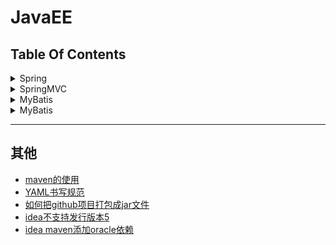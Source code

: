 JavaEE
==


## Table Of Contents
<details>
<summary>Spring</summary>

<details>
<summary>Spring入门</summary>

* [什么是Spring](spring/spring#什么是Spring)
* [idea创建spring工程](spring/spring#idea创建spring工程)
* [spring中的bean配置](spring/spring#spring中的bean配置)
    * [IOC容器(DI容器)](spring/spring#IOC容器DI容器)
    * [配置bean](spring/spring#配置bean)
        * [基于xml文件配置bean，即spring配置文件配置bean](spring/spring#基于xml文件配置bean即spring配置文件配置bean)
    * [spring IOC容器](spring/spring#spring-IOC容器)
    * [ApplicationContext](spring/spring#ApplicationContext)
    * [从IOC容器中获取bean实例](spring/spring#从IOC容器中获取bean实例)
    * [依赖注入的方式](spring/spring#依赖注入的方式)
    * [引用其他bean](spring/spring#引用其他bean)
    * [内部bean](spring/spring#内部bean)
    * [null值属性](spring/spring#null值属性)
    * [级联属性](spring/spring#级联属性)
    * [集合属性](spring/spring#集合属性)
    * [使用p命名空间](spring/spring#使用p命名空间)
    * [继承bean配置](spring/spring#继承bean配置)
    * [xml配置bean自动装配](spring/spring#xml配置bean自动装配)
    * [继承bean配置](spring/spring#继承bean配置)
    * [依赖bean配置](spring/spring#依赖bean配置)
    * [scope属性配置bean的作用域](spring/spring#scope属性配置bean的作用域)
    * [使用外部属性文件](spring/spring#使用外部属性文件)
    * [SpEL](spring/spring#SpEL)
* [IOC容器中的bean的生命周期方法](spring/spring#IOC容器中的bean的生命周期方法)
* [创建bean后置处理器](spring/spring#创建bean后置处理器)
* [通过注解扫描组件](spring/spring#通过注解扫描组件)
* [整合多个配置文件](spring/spring#整合多个配置文件)
</details>

* Spring AOP
    * [Spring AOP](spring/spring2#Spring-AOP)
    * [普通版AOP动态代理](spring/spring2#普通版AOP动态代理)
    * [AOP相关术语](spring/spring2#AOP相关术语)
    * [AspectJ](spring/spring2#AspectJ)
        * [启用AspectJ注解支持](spring/spring2#启用AspectJ注解支持)
        * [用AspectJ注解声明切面](spring/spring2#用AspectJ注解声明切面)
    * [AspectJ切入点表达式](spring/spring2#AspectJ切入点表达式)
    * [指定切面的优先级](spring/spring2#指定切面的优先级)
    * [基于xml配置声明切面](spring/spring2#基于xml配置声明切面)

* Spring对JDBC的支持
    * [JdbcTemplate](spring/spring3#JdbcTemplate)
        * [简化JdbcTemplate查询](spring/spring3#简化JdbcTemplate查询)
        * [注入JDBC模板配置](spring/spring3#注入JDBC模板配置)
        * [JdbcTemplate数据库操作](spring/spring3#JdbcTemplate数据库操作)
        * [在JdbcTemplate中使用具名参数](spring/spring3#在JdbcTemplate中使用具名参数)
        * [JdbcTemplate级联属性解决方法，重写RowMapper方法，见示例queryAllEmployees()](SpringMVC/springMVC4/src/com/java/curd/daoImpl/EmployeeDaoImpl.java)
    * [Spring对sql事务管理](spring/spring3#Spring对sql事务管理)
    * [用@Transactional注解声明式地管理事务](spring/spring3#用@Transactional注解声明式地管理事务)
        * [事务传播属性](spring/spring3#事务传播属性)
        * [事务隔离级别、异常回滚控制、readOnly指定事务是否为只读、事务超时控制](spring/spring3#事务隔离级别异常回滚控制readOnly指定事务是否为只读事务超时控制)
    * [xml配置声明式管理事务](spring/spring3#xml配置声明式管理事务)

* Spring与Hibernate整合
    * [环境要求](spring/spring4#环境要求)
    * [整合操作步骤](spring/spring4#整合操作步骤)

* [web中使用Spring](spring/spring5/README.md)

* Spring与Struts2整合
    * [整合目的](spring/spring6#整合目的)
    * [整合步骤](spring/spring6#整合步骤)
    * [整合的工作原理](spring/spring6#整合的工作原理)
</details>

<details>
<summary>SpringMVC</summary>

* [SpringMVC概述](readme/SpringMVC.md#SpringMVC概述)
* [SpringMVC的HelloWorld](readme/SpringMVC.md#SpringMVC的HelloWorld)
* [使用@RequestMapping映射请求路径](readme/SpringMVC.md#使用@RequestMapping映射请求路径)
    * [@RequestMapping属性params和headers支持简单的表达式](readme/SpringMVC.md#@RequestMapping属性params和headers支持简单的表达式)
    * [@RequestMapping可映射请求参数、请求方法或请求头](readme/SpringMVC.md#@RequestMapping可映射请求参数请求方法或请求头)
    * [@RequestMapping的path支持ant风格的匹配符](readme/SpringMVC.md#@RequestMapping的path支持ant风格的匹配符)
    * [@PathVariable获取路径变量(映射URL绑定的占位符)](readme/SpringMVC.md#@PathVariable获取路径变量映射URL绑定的占位符)
* [映射请求参数、请求头、Cookie](readme/SpringMVC.md#映射请求参数请求头Cookie)
    * [@RequestParam映射请求参数](readme/SpringMVC.md#@RequestParam映射请求参数)
    * [@RequestHeader映射请求头](readme/SpringMVC.md#@RequestHeader映射请求头)
    * [@CookieValue映射Cookie](readme/SpringMVC.md#@CookieValue映射Cookie)
* [使用POJO(bean)对象绑定请求参数值](readme/SpringMVC.md#使用POJObean对象绑定请求参数值)
* [使用Servlet API作为入参](readme/SpringMVC.md#使用Servlet-API作为入参)
* [处理模型数据](readme/SpringMVC.md#处理模型数据)
* [视图和视图解析器](readme/SpringMVC.md#视图和视图解析器)
    * [直接转发的页面](readme/SpringMVC.md#直接转发的页面)
    * [Excel视图](readme/SpringMVC.md#Excel视图)
    * [redirect302重定向和forward转发](readme/SpringMVC.md#redirect302重定向和forward转发)
* [REST](readme/SpringMVC.md#REST)
    * [REST特点](readme/SpringMVC.md#REST特点)
* [RESTful的CRUD](readme/SpringMVC.md#RESTful的CRUD)
    * [客户端如何用POST请求来转为PUT、DELETE请求](readme/SpringMVC.md#客户端如何用POST请求来转为PUTDELETE请求)
* [SpringMVC的form标签](readme/SpringMVC.md#SpringMVC的form标签)
* [处理静态资源](readme/SpringMVC.md#处理静态资源)
* [数据转换、数据格式化、数据校验](readme/SpringMVC.md#数据转换数据格式化数据校验)
    * [数据绑定流程](readme/SpringMVC.md#数据绑定流程)
    * [自定义数据类型转换](readme/SpringMVC.md#自定义数据类型转换)
    * [关于\<mvc:annotation-driven />](readme/SpringMVC.md#关于mvcannotation-driven-/)
    * [@InitBinder](readme/SpringMVC.md#@InitBinder)
    * [数据格式化](readme/SpringMVC.md#数据格式化)
        * [日期格式化](readme/SpringMVC.md#日期格式化)
    * [数值格式化](readme/SpringMVC.md#数值格式化)
    * [数据校验](readme/SpringMVC.md#数据校验)
    * [SpringMVC数据校验](readme/SpringMVC.md#SpringMVC数据校验)
    * [提示消息国际化](readme/SpringMVC.md#提示消息国际化)
* [HttpMessageConverter处理JSON](readme/SpringMVC.md#HttpMessageConverter处理JSON)
    * [JackSon处理JSON](readme/SpringMVC.md#JackSon处理JSON)
* [i18n国际化](readme/SpringMVC.md#i18n国际化)
    * [本地化解析器和本地化拦截器](readme/SpringMVC.md#本地化解析器和本地化拦截器)
* [文件的上传](readme/SpringMVC.md#文件的上传)
* [自定义拦截器](readme/SpringMVC.md#自定义拦截器)
* [异常处理](readme/SpringMVC.md#异常处理)
* [SpringMVC的运行流程](readme/SpringMVC.md#SpringMVC的运行流程)
* [Spring与SpringMVC整合](readme/SpringMVC.md#Spring与SpringMVC整合)
* [SpringMVC与Struts2对比](readme/SpringMVC.md#SpringMVC与Struts2对比)
</details>

<details>
<summary>MyBatis</summary>

* [MyBatis简介](readme/MyBatis.md#MyBatis简介)
* [MyBatis_HelloWorld工程](readme/MyBatis.md#MyBatis_HelloWorld工程)
* [MyBatis全局配置文件](readme/MyBatis.md#MyBatis全局配置文件)
    * [properties属性](readme/MyBatis.md#properties属性)
    * [settings设置](readme/MyBatis.md#settings设置)
    * [typeAliases类型别名](readme/MyBatis.md#typeAliases类型别名)
    * [typeHandlers类型处理器](readme/MyBatis.md#typeHandlers类型处理器)
        * [自定义类型处理器](readme/MyBatis.md#自定义类型处理器)
    * [plugins插件](readme/MyBatis.md#plugins插件)
    * [environments JDBC环境](readme/MyBatis.md#environments-JDBC环境)
    * [databaseIdProvider数据库厂商标识](readme/MyBatis.md#databaseIdProvider数据库厂商标识)
        * [MyBatis匹配规则数据库厂商规则](readme/MyBatis.md#MyBatis匹配规则数据库厂商规则)
    * [mappers](readme/MyBatis.md#mappers)
* [MyBatis映射文件](readme/MyBatis.md#MyBatis映射文件)
    * [mapper文件的增删改查](readme/MyBatis.md#mapper文件的增删改查)
        * [\<select>查询](readme/MyBatis.md#select查询)
        * [\<insert>插入记录](readme/MyBatis.md#insert插入记录)
        * [\<update>更新记录](readme/MyBatis.md#update更新记录)
        * [\<delete>删除记录](readme/MyBatis.md#delete删除记录)
    * [\#{key}与${key}获取参数异同](readme/MyBatis.md#{key}与{key}获取参数异同)
    * [参数传递](readme/MyBatis.md#参数传递)
    * [把查询结果集中的多条记录封装成一个list返回](readme/MyBatis.md#把查询结果集中的多条记录封装成一个list返回)
        * [把查询结果集中的多条记录封装成一个map返回](readme/MyBatis.md#把查询结果集中的多条记录封装成一个map返回)
    * [MyBatis解析dao接口参数方法的参封装成map的原理](./MyBatis解析dao接口参数方法的参封装成map的原理.md)
    * [查询结果集记录的字段与JavaBean对象属性的自动映射](readme/MyBatis.md#查询结果集记录的字段与JavaBean对象属性的自动映射)
    * [\<resultMap>自定义结果集映射规则](readme/MyBatis.md#resultMap自定义结果集映射规则)
    * [关联查询_\<resultMap>自定义结果集映射](readme/MyBatis.md#关联查询_resultMap自定义结果集映射)
        * [级联属性的封装映射](readme/MyBatis.md#级联属性的封装映射)
    * [关联查询_resultMap_<\association>分步查询](readme/MyBatis.md#关联查询_resultMap_association分步查询)
        * [resultMap_<\association>分步查询并按需查询(懒加载)](readme/MyBatis.md#resultMap_association分步查询并按需查询懒加载)
    * [resultMap_\<collection>集合类型的属性映射(嵌套结果集)](readme/MyBatis.md#resultMap_collection集合类型的属性映射嵌套结果集)
    * [resultMap_\<collection>分步查询及懒加载](readme/MyBatis.md#resultMap_collection分步查询及懒加载)
        * [resultMap_\<collection>分步查询并懒加载(按需加载)](readme/MyBatis.md#resultMap_collection分步查询并懒加载按需加载)
    * [resultMap_\<discriminator>鉴别器](readme/MyBatis.md#resultMap_discriminator鉴别器)
* [MyBatis Mapper动态SQL](readme/MyBatis.md#MyBatis-Mapper动态SQL)
    * [\<if>](readme/MyBatis.md#if)
    * [\<where>](readme/MyBatis.md#where)
    * [\<trim>自定义字符串截取规则](readme/MyBatis.md#trim自定义字符串截取规则)
    * [\<choose>_\<when>\<otherwise>分支选择](readme/MyBatis.md#choose_whenotherwise分支选择)
    * [\<set>与\<if>结合动态更新](readme/MyBatis.md#set与if结合动态更新)
    * [\<foreach>](readme/MyBatis.md#foreach)
    * [\<bind>绑定变量](readme/MyBatis.md#bind绑定变量)
    * [\<sql>抽取重用的sql片段,\<include>来引用它](readme/MyBatis.md#sql抽取重用的sql片段include来引用它)
    * [内置参数_parameter,_databaseId](readme/MyBatis.md#内置参数_parameter_databaseId)
* [MyBatis缓存机制](readme/MyBatis.md#MyBatis缓存机制)
    * [一级缓存](readme/MyBatis.md#一级缓存)
        * [一级缓存失效的情况](readme/MyBatis.md#一级缓存失效的情况)
    * [二级缓存](readme/MyBatis.md#二级缓存)
        * [二级缓存使用步骤](readme/MyBatis.md#二级缓存使用步骤)
    * [缓存有关设置](readme/MyBatis.md#缓存有关设置)
    * [整合第三方缓存](readme/MyBatis.md#整合第三方缓存)
* [MyBatis与Spring整合(ssm)](readme/MyBatis.md#MyBatis与Spring整合ssm)
* [MyBatis逆向工程](readme/MyBatis.md#MyBatis逆向工程)
    * [mybatis-generato使用步骤](readme/MyBatis.md#mybatis-generato使用步骤)
* [MyBatis工作原理](readme/MyBatis.md#MyBatis工作原理)
* [MyBatis插件开发](readme/MyBatis.md#MyBatis插件开发)
    * [mybatis插件开发步骤](readme/MyBatis.md#mybatis插件开发步骤)
    * [插件原理](readme/MyBatis.md#插件原理)
* [MyBatis其他](readme/MyBatis.md#MyBatis其他)
    * [PageHelper插件进行分页](readme/MyBatis.md#PageHelper插件进行分页)
    * [Oracle分页(调用存储过程and游标处理)](readme/MyBatis.md#Oracle分页调用存储过程and游标处理)
    * [批量操作](readme/MyBatis.md#批量操作)
    * [Spring,SpringMVC,Mybatis整合时批量执行](readme/MyBatis.md#SpringSpringMVCMybatis整合时批量执行)
    * [自定义TypeHandler](readme/MyBatis.md#自定义TypeHandler)
</details>

<details>
<summary>MyBatis</summary>

* [Mybatis-plus概述](readme/MybatisPlus.md#Mybatis-plus概述)
* [Spring集成Mybatis-plus步骤](readme/MybatisPlus.md#Spring集成Mybatis-plus步骤)
* [HelloWorld入门](readme/MybatisPlus.md#HelloWorld入门)
    * [通过CRUD](readme/MybatisPlus.md#通过CRUD)
        * [插入操作](readme/MybatisPlus.md#插入操作)
        * [更新操作](readme/MybatisPlus.md#更新操作)
        * [查询操作](readme/MybatisPlus.md#查询操作)
        * [删除操作](readme/MybatisPlus.md#删除操作)
* [Mybatis-plus启动时就注入SQL原理](readme/MybatisPlus.md#Mybatis-plus启动时就注入SQL原理)
* [条件构造器](readme/MybatisPlus.md#条件构造器)
    * [AbstractWrapper](readme/MybatisPlus.md#AbstractWrapper)
    * [QueryWrapper](readme/MybatisPlus.md#QueryWrapper)
    * [UpdateWrapper](readme/MybatisPlus.md#UpdateWrapper)
* [ActiveRecord](readme/MybatisPlus.md#ActiveRecord)
    * [ActiveRecord模式的使用(AR模式)](readme/MybatisPlus.md#ActiveRecord模式的使用AR模式)
    * [AR模式的CRUD](readme/MybatisPlus.md#AR模式的CRUD)
* [代码生成器](readme/MybatisPlus.md#代码生成器)
    * [代码生成器依赖](readme/MybatisPlus.md#代码生成器依赖)
    * [MyBatis-plus代码生成器示例代码](readme/MybatisPlus.md#MyBatis-plus代码生成器示例代码)
* [插件](readme/MybatisPlus.md#插件)
    * [InnerInterceptor](readme/MybatisPlus.md#InnerInterceptor)
    * [MyBatis插件机制](readme/MybatisPlus.md#MyBatis插件机制)
    * [MyBatis插件原理](readme/MybatisPlus.md#MyBatis插件原理)
    * [分页插件](readme/MybatisPlus.md#分页插件)
    * [乐观锁插件](readme/MybatisPlus.md#乐观锁插件)
    * [防止全表更新与删除插件](readme/MybatisPlus.md#防止全表更新与删除插件)
    * [多租户插件](readme/MybatisPlus.md#多租户插件)
* [扩展](readme/MybatisPlus.md#扩展)
    * [执行SQL分析打印](readme/MybatisPlus.md#执行SQL分析打印)
    * [Sql注入器](readme/MybatisPlus.md#Sql注入器)
    * [逻辑删除](readme/MybatisPlus.md#逻辑删除)
    * [字段值自动填充功能](readme/MybatisPlus.md#字段值自动填充功能)
* [Oracle Sequence主键](readme/MybatisPlus.md#Oracle-Sequence主键)
* [MybatisX快速开发插件](readme/MybatisPlus.md#MybatisX快速开发插件)
</details>

***

## 其他
* [maven的使用](./readme/maven的使用.md)
* [YAML书写规范](./readme/YAML书写规范.md)
* [如何把github项目打包成jar文件](./readme/如何把github项目打包成jar文件.md)
* [idea不支持发行版本5](./readme/idea不支持发行版本5.md)
* [idea maven添加oracle依赖](./readme/idea_maven_添加_oracle依赖.md)